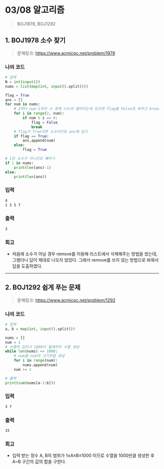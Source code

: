 # 03/08 알고리즘

> BOJ1978, BOJ1292





## 1. BOJ1978 소수 찾기 

> 문제링크: https://www.acmicpc.net/problem/1978



### 나의 코드

```python
# 입력
N = int(input())
nums = list(map(int, input().split()))

flag = True
ans = []
for num in nums:
    # 2부터 num-1까지 수 중에 나누어 떨어지는게 있으면 flag를 False로 바꾸고 break
    for i in range(2, num):
        if num % i == 0:
            flag = False
            break
    # flag가 True이면 소수이므로 ans에 담기
    if flag == True:
        ans.append(num)
    else:
        flag = True

# 1은 소수가 아니므로 빼주기
if 1 in nums:
    print(len(ans)-1)
else:
    print(len(ans))
```



### 입력

```bash
4
1 3 5 7
```

### 출력

```bash
3
```



### 회고

- 처음에 소수가 아닐 경우 remove를 이용해 리스트에서 삭제해주는 방법을 썼는데, 그랬더니 답이 제대로 나오지 않았다. 그래서 remove를 쓰지 않는 방법으로 바꿔서 답을 도출하였다.

---





## 2. BOJ1292 쉽게 푸는 문제

> 문제링크: https://www.acmicpc.net/problem/1292



### 나의 코드

```python
# 입력
a, b = map(int, input().split())

nums = []
num = 1
# 수열의 길이가 1000이 될때까지 수열 생성
while len(nums) <= 1000:
    # num을 num의 크기만큼 생성
    for i in range(num):
        nums.append(num)
    num += 1

# 출력
print(sum(nums[a-1:b]))
```



### 입력

```bash
3 7
```

### 출력

```bash
15
```



### 회고

- 입력 받는 정수 A, B의 범위가 1≤A≤B≤1000 이므로 수열을 1000만큼 생성한 후 A~B 구간의 값의 합을 구한다.